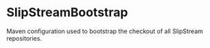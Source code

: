 # SlipStreamBootstrap
Maven configuration used to bootstrap the checkout of all SlipStream repositories.
